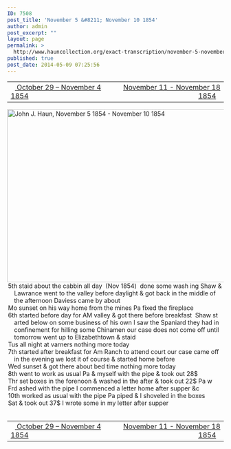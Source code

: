 ```yaml
---
ID: 7508
post_title: 'November 5 &#8211; November 10 1854'
author: admin
post_excerpt: ""
layout: page
permalink: >
  http://www.hauncollection.org/exact-transcription/november-5-november-10-1854/
published: true
post_date: 2014-05-09 07:25:56
---
```

<table style="width: 100%;" align="center">
<tbody>
<tr>
<td width="50%"><a title="October 29 – November 4 1854" href="http://www.hauncollection.org/version-2/version-ii-series-i/october-29-november-4-1854/"><img src="https://lh3.googleusercontent.com/-EFJpxxNiPNw/VqgtWBCZrMI/AAAAAAAAAFU/WfY4lPFWWkg/s800-Ic42/Soeb-Plain-Arrows-8-10px.png" alt="" width="10" height="10" /> October 29 – November 4 1854</a></td>
<td style="text-align: right;"><a title="November 11 – November 18 1854" href="http://www.hauncollection.org/version-2/version-ii-series-i/november-11-november-18-1854/"> November 11 - November 18 1854<img src="https://lh3.googleusercontent.com/-67k0cYlpXHw/VqgtWKz1MXI/AAAAAAAAAFU/k9PW_Piyurk/s800-Ic42/Soeb-Plain-Arrows-5-10px.png" alt="" width="10" height="10" /></a></td>
</tr>
</tbody>
</table>
<a href="http://www.hauncollection.org/wp-content/uploads/John Haun/JJH_062_November 5 1854 - November 10 1854.JPG" target="_blank" rel="noopener"><img class="alignnone wp-image-2292 size-large" src="http://www.hauncollection.org/wp-content/uploads/John Haun/JJH_062_November 5 1854 - November 10 1854-1024x682.jpg" alt="John J. Haun, November 5 1854 - November 10 1854" width="604" height="402" /></a>
<div style="text-indent: -1em; padding-left: 16px;">5th staid about the cabbin all day  (Nov 1854)  done some wash
ing Shaw &amp; Lawrance went to the valley before daylight &amp; got
back in the middle of the afternoon Daviess came by about</div>
<div style="text-indent: -1em; padding-left: 16px;">Mo sunset on his way home from the mines Pa fixed the fireplace</div>
<div style="text-indent: -1em; padding-left: 16px;">6th started before day for AM valley &amp; got there before breakfast  Shaw st
arted below on some business of his own I saw the Spaniard they
had in confinement for hilling some Chinamen our case does
not come off until tomorrow went up to Elizabethtown &amp; staid</div>
<div style="text-indent: -1em; padding-left: 16px;">Tus all night at varners nothing more today</div>
<div style="text-indent: -1em; padding-left: 16px;">7th started after breakfast for Am Ranch to attend court our case
came off in the evening we lost it of course &amp; started home before</div>
<div style="text-indent: -1em; padding-left: 16px;">Wed sunset &amp; got there about bed time nothing more today</div>
<div style="text-indent: -1em; padding-left: 16px;">8th went to work as usual Pa &amp; myself with the pipe &amp; took out 28$</div>
<div style="text-indent: -1em; padding-left: 16px;">Thr set boxes in the forenoon &amp; washed in the after &amp; took out 22$ Pa w</div>
<div style="text-indent: -1em; padding-left: 16px;">Frd ashed with the pipe I commenced a letter home after supper &amp;c</div>
<div style="text-indent: -1em; padding-left: 16px;">10th worked as usual with the pipe Pa piped &amp; I shoveled in the boxes</div>
<div style="text-indent: -1em; padding-left: 16px;">Sat &amp; took out 37$ I wrote some in my letter after supper</div>
&nbsp;
<table style="width: 100%;" align="center">
<tbody>
<tr>
<td width="50%"><a title="October 29 – November 4 1854" href="http://www.hauncollection.org/version-2/version-ii-series-i/october-29-november-4-1854/"><img src="https://lh3.googleusercontent.com/-EFJpxxNiPNw/VqgtWBCZrMI/AAAAAAAAAFU/WfY4lPFWWkg/s800-Ic42/Soeb-Plain-Arrows-8-10px.png" alt="" width="10" height="10" /> October 29 – November 4 1854</a></td>
<td style="text-align: right;"><a title="November 11 – November 18 1854" href="http://www.hauncollection.org/version-2/version-ii-series-i/november-11-november-18-1854/"> November 11 - November 18 1854<img src="https://lh3.googleusercontent.com/-67k0cYlpXHw/VqgtWKz1MXI/AAAAAAAAAFU/k9PW_Piyurk/s800-Ic42/Soeb-Plain-Arrows-5-10px.png" alt="" width="10" height="10" /></a></td>
</tr>
</tbody>
</table>